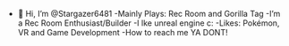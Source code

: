- 👋 Hi, I’m @Stargazer6481
-Mainly Plays: Rec Room and Gorilla Tag
-I’m a Rec Room Enthusiast/Builder
-I lke unreal engine c:
-Likes: Pokémon, VR and Game Development
-How to reach me YA DONT!

<!---
Stargazer6481/Stargazer6481 is a ✨ special ✨ repository because its `README.md` (this file) appears on your GitHub profile.
You can click the Preview link to take a look at your changes.
--->

